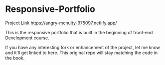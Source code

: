 # Responsive-Portfolio   
Project Link 
https://angry-mcnulty-975097.netlify.app/

This is the responsive portfolio that is built in the beginning of front-end Development course.


If you have any interesting fork or enhancement of the project, let me know and it'll get linked to here. This original repo will stay matching the code in the book.


